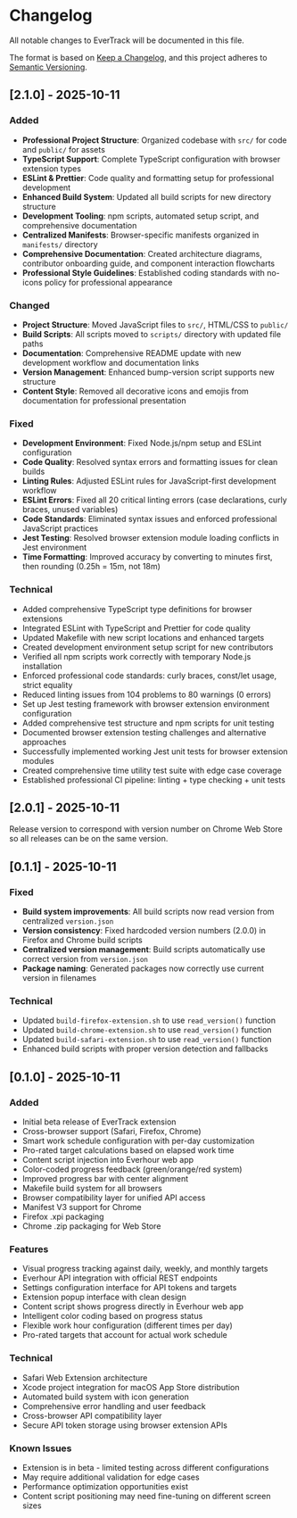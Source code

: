 # Changelog

All notable changes to EverTrack will be documented in this file.

The format is based on [Keep a Changelog](https://keepachangelog.com/en/1.0.0/),
and this project adheres to [Semantic Versioning](https://semver.org/spec/v2.0.0.html).

## [2.1.0] - 2025-10-11

### Added
- **Professional Project Structure**: Organized codebase with `src/` for code and `public/` for assets
- **TypeScript Support**: Complete TypeScript configuration with browser extension types
- **ESLint & Prettier**: Code quality and formatting setup for professional development
- **Enhanced Build System**: Updated all build scripts for new directory structure
- **Development Tooling**: npm scripts, automated setup script, and comprehensive documentation
- **Centralized Manifests**: Browser-specific manifests organized in `manifests/` directory
- **Comprehensive Documentation**: Created architecture diagrams, contributor onboarding guide, and component interaction flowcharts
- **Professional Style Guidelines**: Established coding standards with no-icons policy for professional appearance

### Changed
- **Project Structure**: Moved JavaScript files to `src/`, HTML/CSS to `public/`
- **Build Scripts**: All scripts moved to `scripts/` directory with updated file paths
- **Documentation**: Comprehensive README update with new development workflow and documentation links
- **Version Management**: Enhanced bump-version script supports new structure
- **Content Style**: Removed all decorative icons and emojis from documentation for professional presentation

### Fixed
- **Development Environment**: Fixed Node.js/npm setup and ESLint configuration
- **Code Quality**: Resolved syntax errors and formatting issues for clean builds
- **Linting Rules**: Adjusted ESLint rules for JavaScript-first development workflow
- **ESLint Errors**: Fixed all 20 critical linting errors (case declarations, curly braces, unused variables)
- **Code Standards**: Eliminated syntax issues and enforced professional JavaScript practices
- **Jest Testing**: Resolved browser extension module loading conflicts in Jest environment
- **Time Formatting**: Improved accuracy by converting to minutes first, then rounding (0.25h = 15m, not 18m)

### Technical
- Added comprehensive TypeScript type definitions for browser extensions
- Integrated ESLint with TypeScript and Prettier for code quality
- Updated Makefile with new script locations and enhanced targets
- Created development environment setup script for new contributors
- Verified all npm scripts work correctly with temporary Node.js installation
- Enforced professional code standards: curly braces, const/let usage, strict equality
- Reduced linting issues from 104 problems to 80 warnings (0 errors)
- Set up Jest testing framework with browser extension environment configuration
- Added comprehensive test structure and npm scripts for unit testing
- Documented browser extension testing challenges and alternative approaches
- Successfully implemented working Jest unit tests for browser extension modules
- Created comprehensive time utility test suite with edge case coverage
- Established professional CI pipeline: linting + type checking + unit tests

## [2.0.1] - 2025-10-11

Release version to correspond with version number on Chrome Web Store so all releases can be on the same version.

## [0.1.1] - 2025-10-11

### Fixed
- **Build system improvements**: All build scripts now read version from centralized `version.json`
- **Version consistency**: Fixed hardcoded version numbers (2.0.0) in Firefox and Chrome build scripts  
- **Centralized version management**: Build scripts automatically use correct version from `version.json`
- **Package naming**: Generated packages now correctly use current version in filenames

### Technical
- Updated `build-firefox-extension.sh` to use `read_version()` function
- Updated `build-chrome-extension.sh` to use `read_version()` function  
- Updated `build-safari-extension.sh` to use `read_version()` function
- Enhanced build scripts with proper version detection and fallbacks

## [0.1.0] - 2025-10-11

### Added
- Initial beta release of EverTrack extension
- Cross-browser support (Safari, Firefox, Chrome)
- Smart work schedule configuration with per-day customization
- Pro-rated target calculations based on elapsed work time
- Content script injection into Everhour web app
- Color-coded progress feedback (green/orange/red system)
- Improved progress bar with center alignment
- Makefile build system for all browsers
- Browser compatibility layer for unified API access
- Manifest V3 support for Chrome
- Firefox .xpi packaging
- Chrome .zip packaging for Web Store

### Features
- Visual progress tracking against daily, weekly, and monthly targets
- Everhour API integration with official REST endpoints
- Settings configuration interface for API tokens and targets
- Extension popup interface with clean design
- Content script shows progress directly in Everhour web app
- Intelligent color coding based on progress status
- Flexible work hour configuration (different times per day)
- Pro-rated targets that account for actual work schedule

### Technical
- Safari Web Extension architecture
- Xcode project integration for macOS App Store distribution
- Automated build system with icon generation
- Comprehensive error handling and user feedback
- Cross-browser API compatibility layer
- Secure API token storage using browser extension APIs

### Known Issues
- Extension is in beta - limited testing across different configurations
- May require additional validation for edge cases
- Performance optimization opportunities exist
- Content script positioning may need fine-tuning on different screen sizes